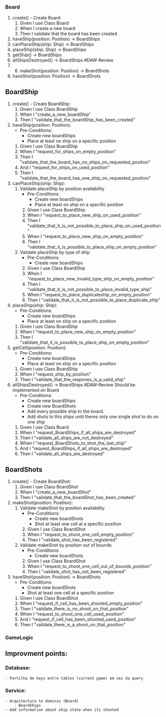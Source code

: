  ### Board
1. create() - Create Board
	1. Given I use Class Board
	2. When I create a new board
	3. Then I validate that the board has been created
2. haveShip(position: Position) -> BoardShips
3. canPlaceShip(ship: Ship) -> BoardShips
4. placeShip(ship: Ship) -> BoardShips
5. getShip() -> BoardShips
6. allShipsDestroyed() -> BoardShips #DAW-Review 
7. 6. makeShot(position: Position) -> BoardShots
8. haveShot(position: Position) -> BoardShots

## BoardShip
1. create() - Create BoardShip: 
	1. Given I use Class BoardShip
	2. When I "create_a_new_boardShip"
	3. Then I "validate_that_the_boardShip_has_been_created"
2. haveShip(position: Position):
	-  Pre-Conditions:
		- Create new boardShips
		- Place at least on ship on a specific position
	1. Given I use Class BoardShip
	2. When I "request_for_ships_on_empty_position"
	3. Then I "validate_that_the_board_has_no_ships_on_requested_position"
	4. And I "request_for_ships_on_used_position"
	5. Then I "validate_that_the_board_has_one_ship_on_requested_position"
3. canPlaceShip(ship: Ship):
	1.  Validate placeShip by position availability
		-  Pre-Conditions:
			- Create new boardShips
			- Place at least on ship on a specific position
		2. Given I use Class BoardShip
		3. When I "request_to_place_new_ship_on_used_position"
		4. Then I "validate_that_it_is_not_possible_to_place_ship_on_used_position"
		5. When I "request_to_place_new_ship_on_empty_position"
		6. Then I "validate_that_it_is_possible_to_place_ship_on_empty_position"
	2. Validate placeShip by type of ship 
		-  Pre-Conditions:
			- Create new boardShips
		2. Given I use Class BoardShip
		3. When I "request_to_place_new_invalid_type_ship_on_empty_position"
		4. Then I "validate_that_it_is_not_possible_to_place_invalid_type_ship"
		5. When I "request_to_place_duplicateship_on_empty_position"
		6. Then I "validate_that_it_is_not_possible_to_place_duplicate_ship"
4. placeShip(ship: Ship):
	-  Pre-Conditions:
		- Create new boardShips
		- Place at least on ship on a specific position
	1. Given I use Class BoardShip
	2. When I "request_to_place_new_ship_on_empty_position"
	5. Then I "validate_that_it_is_possible_to_place_ship_on_empty_position"
5. getCell(position: Position):
	-  Pre-Conditions:
		- Create new boardShips
		- Place at least on ship on a specific position
	1. Given I use Class BoardShip
	2. When I "request_ship_by_position"
	5. Then I "validate_that_the_respones_is_a_valid_ship"
6. allShipsDestroyed() -> BoardShips #DAW-Review Should be implemented on Board
	- Pre-Conditions:
		- Create new boardShips
		- Create new BoardShots
		- Add every possible ship to the board. 
		- Add shots to this ships until theres only one single shot to do on one ship
	1.  Given I use Class Board
	2. When I "request_BoardShips_if_all_ships_are_destroyed"
	3. Then I "validate_all_ships_are_not_destroyed"
	4. When I "request_BoardShots_to_shot_the_last_ship"
	5. And I "request_BoardShips_if_all_ships_are_destroyed"
	6. Then I "validate_all_ships_are_destroyed"


## BoardShots
1. create() - Create BoardShot:
	1. Given I use Class BoardShot
	2. When I "create_a_new_boardShot"
	3. Then I "validate_that_the_boardShot_has_been_created"
1. makeShot(position: Position):
	1. Validate makeShot by position availability
		-  Pre-Conditions:
			- Create new boardShots
			- Shot at least one cell at a specific position
		2. Given I use Class BoardShot
		3. When I "request_to_shoot_one_cell_empty_position"
		4. Then I "validate_shot_has_been_registered"
	2. Validate makeShot by position out of bounds
		-  Pre-Conditions:
			- Create new boardShots
		2. Given I use Class BoardShot
		3. When I "request_to_shoot_one_cell_out_of_bounds_position"
		4. Then I "validate_shot_has_not_been_registered"
2. haveShot(position: Position) -> BoardShots
	-  Pre-Conditions:
		- Create new boardShots
		- Shot at least one cell at a specific position
	1. Given I use Class BoardShot
	2. When I "request_if_cell_has_been_shooted_empty_position"
	3. Then I "validate_there_is_no_shoot_on_that_position"
	4. When I "request_to_shoot_one_cell_used_position"
	5. And I "request_if_cell_has_been_shooted_used_position"
	6. Then I "validate_there_is_a_shoot_on_that_position"

### GameLogic


## Improvment points:

### Database:
	- Partilha de keys entre tables (current game) em vez da query

### Service:
	- Arquitectura to dominio (Board) 
		- BoardShips 
	- Add information about ship state when its shooted